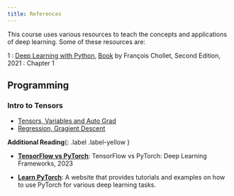 ```yaml
---
title: References
---
```


This course uses various resources to teach the concepts and applications of deep learning. Some of these resources are:

1
: [Deep Learning with Python](https://www.manning.com/books/deep-learning-with-python-second-edition),
[Book](https://fumdrive.um.ac.ir/index.php/f/4170834)  by François Chollet, Second Edition, 2021
   : Chapter 1

## Programming
### Intro to Tensors

- [Tensors, Variables and Auto Grad](https://colab.research.google.com/github/fum-cs/dl/blob/main/code/01_Auto_Grad.ipynb)
- [Regression, Gragient Descent](https://colab.research.google.com/github/fum-cs/dl/blob/main/code/02_Regression_Gradient_Descent.ipynb)

**Additional Reading**{: .label .label-yellow }
* [**TensorFlow vs PyTorch**](https://www.knowledgehut.com/blog/data-science/pytorch-vs-tensorflow): TensorFlow vs PyTorch: Deep Learning Frameworks, 2023

* [**Learn PyTorch**](https://www.learnpytorch.io/): A website that provides tutorials and examples on how to use PyTorch for various deep learning tasks.

